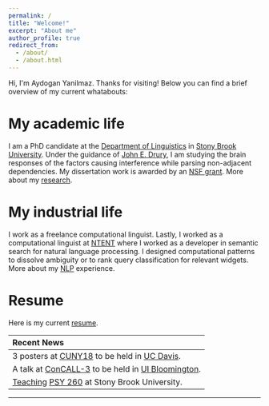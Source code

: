 ```yaml
---
permalink: /
title: "Welcome!"
excerpt: "About me"
author_profile: true
redirect_from: 
  - /about/
  - /about.html
---
```



Hi, I'm Aydogan Yanilmaz. Thanks for visiting! Below you can find a brief overview of my current whatabouts:

My academic life
======

I am a PhD candidate at the <a href="https://linguistics.stonybrook.edu" target="_blank">Department of Linguistics</a> in <a href="www.stonybrook.edu" target="_blank">Stony Brook University</a>. Under the guidance of <a href="https://linguistics.stonybrook.edu/faculty/john.drury" target="_blank">John E. Drury</a>, I am studying the brain responses of the factors causing interference while parsing non-adjacent dependencies. My dissertation work is awarded by an <a href="https://www.nsf.gov/awardsearch/showAward?AWD_ID=1730289&HistoricalAwards=false" target="_blank">NSF grant</a>. More about my <a href="https://aydoganyanilmaz.github.io/research/" target="_blank">research</a>. 

My industrial life
======

I work as a freelance computational linguist. Lastly, I worked as a computational linguist at <a href="http://www.ntent.com/" target="_blank">NTENT</a> where I worked as a developer in semantic search for 
natural language processing. I designed computational patterns to dissolve ambiguity or to rank query classification for relevant widgets. More about my <a href="https://aydoganyanilmaz.github.io/nlp/" target="_blank">NLP</a> experience.  

Resume
======

Here is my current <a href="https://aydoganyanilmaz.github.io/files/AY_CV_feb18.pdf" target="_blank">resume</a>.


| Recent News   |
| :------------ |
| 3 posters at <a href="http://cuny2018.ucdavis.edu/" target="_blank">CUNY18</a> to be held in <a href="https://www.ucdavis.edu/" target="_blank">UC Davis</a>.       |
| A talk at <a href="http://www.iub.edu/~concall/" target="_blank">ConCALL-3</a> to be held in <a href="https://www.indiana.edu/" target="_blank">UI Bloomington</a>. |
| <a href="https://aydoganyanilmaz.github.io/teaching/" target="_blank">Teaching</a> <a href="http://sb.cc.stonybrook.edu/bulletin/current/courses/psy/" target="_blank">PSY 260</a> at Stony Brook University. |

---
